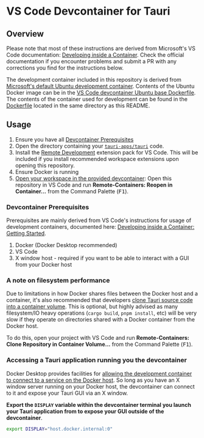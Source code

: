 # VS Code Devcontainer for Tauri

## Overview

Please note that most of these instructions are derived from Microsoft's VS Code documentation: [Developing inside a Container](https://code.visualstudio.com/docs/remote/containers). Check the official documentation if you encounter problems and submit a PR with any corrections you find for the instructions below.

The development container included in this repository is derived from [Microsoft's default Ubuntu development container](https://github.com/microsoft/vscode-dev-containers/tree/master/containers/ubuntu). Contents of the Ubuntu Docker image can be in the [VS Code devcontainer Ubuntu base Dockerfile](https://github.com/microsoft/vscode-dev-containers/blob/main/containers/ubuntu/.devcontainer/base.Dockerfile). The contents of the container used for development can be found in the [Dockerfile](./Dockerfile) located in the same directory as this README.

## Usage

1. Ensure you have all [Devcontainer Prerequisites](#devcontainer-prerequisites)
2. Open the directory containing your [`tauri-apps/tauri`](https://github.com/tauri-apps/tauri) code.
3. Install the [Remote Development](https://marketplace.visualstudio.com/items?itemName=ms-vscode-remote.vscode-remote-extensionpack) extension pack for VS Code. This will be included if you install recommended workspace extensions upon opening this repository.
4. Ensure Docker is running
5. [Open your workspace in the provided devcontainer](https://code.visualstudio.com/docs/remote/containers#_open-an-existing-workspace-in-a-container): Open this repository in VS Code and run **Remote-Containers: Reopen in Container...** from the Command Palette (<kbd>F1</kbd>).

### Devcontainer Prerequisites

Prerequisites are mainly derived from VS Code's instructions for usage of development containers, documented here: [Developing inside a Container: Getting Started](https://code.visualstudio.com/docs/remote/containers#_getting-started).

1. Docker (Docker Desktop recommended)
2. VS Code
3. X window host - required if you want to be able to interact with a GUI from your Docker host

### A note on filesystem performance

Due to limitations in how Docker shares files between the Docker host and a container, it's also recommended that developers [clone Tauri source code into a container volume](https://code.visualstudio.com/remote/advancedcontainers/improve-performance#_use-clone-repository-in-container-volume). This is optional, but highly advised as many filesystem/IO heavy operations (`cargo build`, `pnpm install`, etc) will be very slow if they operate on directories shared with a Docker container from the Docker host.

To do this, open your project with VS Code and run **Remote-Containers: Clone Repository in Container Volume...** from the Command Palette (<kbd>F1</kbd>).

### Accessing a Tauri application running you the devcontainer

Docker Desktop provides facilities for [allowing the development container to connect to a service on the Docker host](https://docs.docker.com/desktop/windows/networking/#i-want-to-connect-from-a-container-to-a-service-on-the-host). So long as you have an X window server running on your Docker host, the devcontainer can connect to it and expose your Tauri GUI via an X window.

**Export the `DISPLAY` variable within the devcontainer terminal you launch your Tauri application from to expose your GUI outside of the devcontainer**.

```bash
export DISPLAY="host.docker.internal:0"
```
